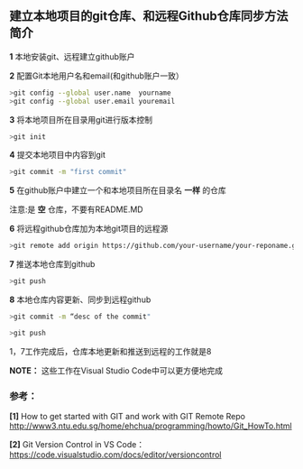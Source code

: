 ## 建立本地项目的git仓库、和远程Github仓库同步方法简介

**1** 本地安装git、远程建立github账户

**2** 配置Git本地用户名和email(和github账户一致）

```bash
>git config --global user.name  yourname
>git config --global user.email youremail
```

**3** 将本地项目所在目录用git进行版本控制

```bash
>git init
```

**4** 提交本地项目中内容到git

```bash
>git commit -m "first commit"
```

**5** 在github账户中建立一个和本地项目所在目录名 **一样** 的仓库

注意:是 **空** 仓库，不要有README.MD

**6** 将远程github仓库加为本地git项目的远程源

```bash
>git remote add origin https://github.com/your-username/your-reponame.git     
```

**7**  推送本地仓库到github 

```bash
>git push
```

**8** 本地仓库内容更新、同步到远程github

```bash
>git commit -m “desc of the commit"
```

```bash
>git push
```

1，7工作完成后，仓库本地更新和推送到远程的工作就是8

**NOTE：** 这些工作在Visual Studio Code中可以更方便地完成

 ### 参考：

**[1]** How to get started with GIT and work with GIT Remote Repo http://www3.ntu.edu.sg/home/ehchua/programming/howto/Git_HowTo.html

 **[2]** Git Version Control in VS Code：   https://code.visualstudio.com/docs/editor/versioncontrol